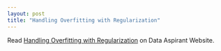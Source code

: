 ```yaml
---
layout: post
title: "Handling Overfitting with Regularization"
---
```


Read [Handling Overfitting with Regularization](https://dataaspirant.com/handle-overfitting-with-regularization/) on Data Aspirant Website.